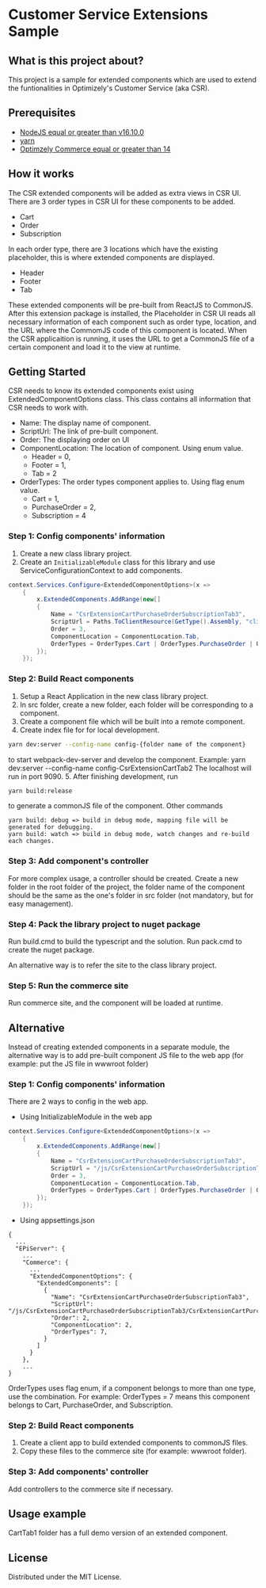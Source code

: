 # Customer Service Extensions Sample

## What is this project about?
This project is a sample for extended components which are used to extend the funtionalities in Optimizely's Customer Service (aka CSR).

## Prerequisites
* [NodeJS equal or greater than v16.10.0](https://nodejs.org/download/release/v16.10.0/)
* [yarn](https://yarnpkg.com)
* [Optimzely Commerce equal or greater than 14](https://world.optimizely.com/products/#b2b)

## How it works
The CSR extended components will be added as extra views in CSR UI. There are 3 order types in CSR UI for these components to be added.
* Cart
* Order
* Subscription

In each order type, there are 3 locations which have the existing placeholder, this is where extended components are displayed.
* Header
* Footer
* Tab

These extended components will be pre-built from ReactJS to CommonJS.
After this extension package is installed, the Placeholder in CSR UI reads all necessary information of each component such as order type, location,
and the URL where the CommomJS code of this component is located.
When the CSR applicaition is running, it uses the URL to get a CommonJS file of a certain component and load it to the view at runtime.

## Getting Started
CSR needs to know its extended components exist using ExtendedComponentOptions class. This class contains all information that CSR needs to work with.
* Name: The display name of component.
* ScriptUrl: The link of pre-built component.
* Order: The displaying order on UI
* ComponentLocation: The location of component. Using enum value.
  - Header = 0,
  - Footer = 1,
  - Tab = 2
* OrderTypes: The order types component applies to. Using flag enum value.
  - Cart = 1,
  - PurchaseOrder = 2,
  - Subscription = 4

### Step 1: Config components' information
1. Create a new class library project.
2. Create an `InitializableModule` class for this library and use ServiceConfigurationContext to add components.
```cs
context.Services.Configure<ExtendedComponentOptions>(x =>
    {
        x.ExtendedComponents.AddRange(new[]
        {
            Name = "CsrExtensionCartPurchaseOrderSubscriptionTab3",
            ScriptUrl = Paths.ToClientResource(GetType().Assembly, "clientResources/dist/CsrExtensionCartPurchaseOrderSubscriptionTab3/CsrExtensionCartPurchaseOrderSubscriptionTab3.js"),
            Order = 3,
            ComponentLocation = ComponentLocation.Tab,
            OrderTypes = OrderTypes.Cart | OrderTypes.PurchaseOrder | OrderTypes.Subscription
        });
    });
```

### Step 2: Build React components
1. Setup a React Application in the new class library project.
2. In src folder, create a new folder, each folder will be corresponding to a component.
3. Create a component file which will be built into a remote component.
4. Create index file for for local development.
```sh
yarn dev:server --config-name config-{folder name of the component}
```
to start webpack-dev-server and develop the component. Example: yarn dev:server --config-name config-CsrExtensionCartTab2
The localhost will run in port 9090.
5. After finishing development, run
```sh
yarn build:release
```
to generate a commonJS file of the component.
Other commands
    
```
yarn build: debug => build in debug mode, mapping file will be generated for debugging.
yarn build: watch => build in debug mode, watch changes and re-build each changes.
```

### Step 3: Add component's controller
For more complex usage, a controller should be created.
Create a new folder in the root folder of the project, the folder name of the component should be the same as the one's folder in src folder (not mandatory, but for easy management).

### Step 4: Pack the library project to nuget package
Run build.cmd to build the typescript and the solution.
Run pack.cmd to create the nuget package.

An alternative way is to refer the site to the class library project.

### Step 5: Run the commerce site
Run commerce site, and the component will be loaded at runtime.

## Alternative
Instead of creating extended components in a separate module, the alternative way is to add pre-built component JS file to the web app (for example: put the JS file in wwwroot folder)

### Step 1: Config components' information
There are 2 ways to config in the web app.

* Using InitializableModule in the web app
```cs
context.Services.Configure<ExtendedComponentOptions>(x =>
    {
        x.ExtendedComponents.AddRange(new[]
        {
            Name = "CsrExtensionCartPurchaseOrderSubscriptionTab3",
            ScriptUrl = "/js/CsrExtensionCartPurchaseOrderSubscriptionTab3/CsrExtensionCartPurchaseOrderSubscriptionTab3.js",
            Order = 3,
            ComponentLocation = ComponentLocation.Tab,
            OrderTypes = OrderTypes.Cart | OrderTypes.PurchaseOrder | OrderTypes.Subscription
        });
    });
```
* Using appsettings.json
```
{
  ...
  "EPiServer": {
    ...
    "Commerce": {
      ...
      "ExtendedComponentOptions": {
        "ExtendedComponents": [
          {
            "Name": "CsrExtensionCartPurchaseOrderSubscriptionTab3",
            "ScriptUrl": "/js/CsrExtensionCartPurchaseOrderSubscriptionTab3/CsrExtensionCartPurchaseOrderSubscriptionTab3.js",
            "Order": 2,
            "ComponentLocation": 2,
            "OrderTypes": 7,
          }
        ]
      }
    },
    ...
}
```
OrderTypes uses flag enum, if a component belongs to more than one type, use the combination. For example: OrderTypes = 7 means this component belongs to Cart, PurchaseOrder, and Subscription.

### Step 2: Build React components
1. Create a client app to build extended components to commonJS files.
2. Copy these files to the commerce site (for example: wwwroot folder).

### Step 3: Add components' controller
Add controllers to the commerce site if necessary.

## Usage example
CartTab1 folder has a full demo version of an extended component.

## License
Distributed under the MIT License.
